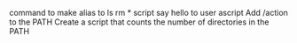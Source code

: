 command to make alias to ls rm *
script say hello to user
ascript Add /action to the PATH
Create a script that counts the number of directories in the PATH
